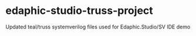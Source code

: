 # edaphic-studio-truss-project
Updated teal/truss systemverilog files used for Edaphic.Studio/SV IDE demo

